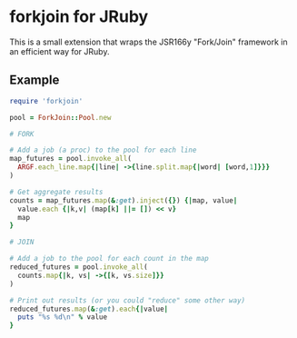 forkjoin for JRuby
==================

This is a small extension that wraps the JSR166y "Fork/Join"
framework in an efficient way for JRuby.

Example
-------

```ruby
require 'forkjoin'

pool = ForkJoin::Pool.new

# FORK

# Add a job (a proc) to the pool for each line
map_futures = pool.invoke_all(
  ARGF.each_line.map{|line| ->{line.split.map{|word| [word,1]}}}
)

# Get aggregate results
counts = map_futures.map(&:get).inject({}) {|map, value|
  value.each {|k,v| (map[k] ||= []) << v}
  map
}

# JOIN

# Add a job to the pool for each count in the map
reduced_futures = pool.invoke_all(
  counts.map{|k, vs| ->{[k, vs.size]}}
)

# Print out results (or you could "reduce" some other way)
reduced_futures.map(&:get).each{|value|
  puts "%s %d\n" % value
}
```
